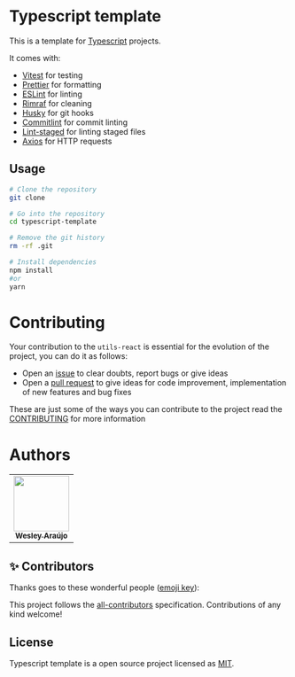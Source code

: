# Typescript template

This is a template for [Typescript](https://www.typescriptlang.org/) projects.

It comes with:

- [Vitest](https://vitest.dev/) for testing
- [Prettier](https://prettier.io/) for formatting
- [ESLint](https://eslint.org/) for linting
- [Rimraf](https://www.npmjs.com/package/rimraf) for cleaning
- [Husky](https://typicode.github.io/husky/#/) for git hooks
- [Commitlint](https://commitlint.js.org/#/) for commit linting
- [Lint-staged](https://github.com/okonet/lint-staged) for linting staged files
- [Axios](https://axios-http.com/) for HTTP requests

## Usage

```bash
# Clone the repository
git clone

# Go into the repository
cd typescript-template

# Remove the git history
rm -rf .git

# Install dependencies
npm install
#or 
yarn
```

# Contributing

Your contribution to the `utils-react` is essential for the evolution of the project, you can do it as follows:

- Open an [issue](https://github.com/wesleyara/utils-react/issues) to clear doubts, report bugs or give ideas
- Open a [pull request](https://github.com/wesleyara/utils-react/pulls) to give ideas for code improvement, implementation of new features and bug fixes

These are just some of the ways you can contribute to the project read the [CONTRIBUTING](https://github.com/wesleyara/utils-react/blob/main/.github/CONTRIBUTING.md) for more information

# Authors

<table>
  <tr>
    <td align="center"><a href="https://wesleyaraujo.dev/"><img src="https://avatars.githubusercontent.com/u/89321125?v=4?s=100" width="100px;" alt=""/><br /><sub><b>Wesley Araújo</b></sub></a><br /></td>
  </tr>
</table>

## ✨ Contributors

Thanks goes to these wonderful people ([emoji key](https://allcontributors.org/docs/en/emoji-key)):

<!-- ALL-CONTRIBUTORS-LIST:START - Do not remove or modify this section -->
<!-- prettier-ignore-start -->
<!-- markdownlint-disable -->
<!-- markdownlint-restore -->
<!-- prettier-ignore-end -->

<!-- ALL-CONTRIBUTORS-LIST:END -->

This project follows the [all-contributors](https://github.com/all-contributors/all-contributors) specification. Contributions of any kind welcome!

## License

Typescript template is a open source project licensed as [MIT](LICENSE).